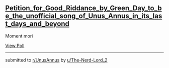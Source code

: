 ## [Petition_for_Good_Riddance_by_Green_Day_to_be_the_unofficial_song_of_Unus_Annus_in_its_last_days_and_beyond](https://www.reddit.com/r/UnusAnnus/comments/jrt74h/petition_for_good_riddance_by_green_day_to_be_the/)
Moment mori

[View Poll](https://www.reddit.com/poll/jrt74h)

---

submitted to [r/UnusAnnus](https://www.reddit.com/r/UnusAnnus) by [u/The-Nerd-Lord_2](https://www.reddit.com/user/The-Nerd-Lord_2)
